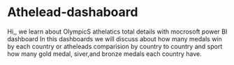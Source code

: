 # Athelead-dashaboard
Hi,, we learn about OlympicS athelatics total details with mocrosoft power BI dashboard
In this dashboards we will discuss about how many medals win by each country or atheleads 
comparision by country to country and sport 
how many gold medal, siver,and bronze medals each country have.
